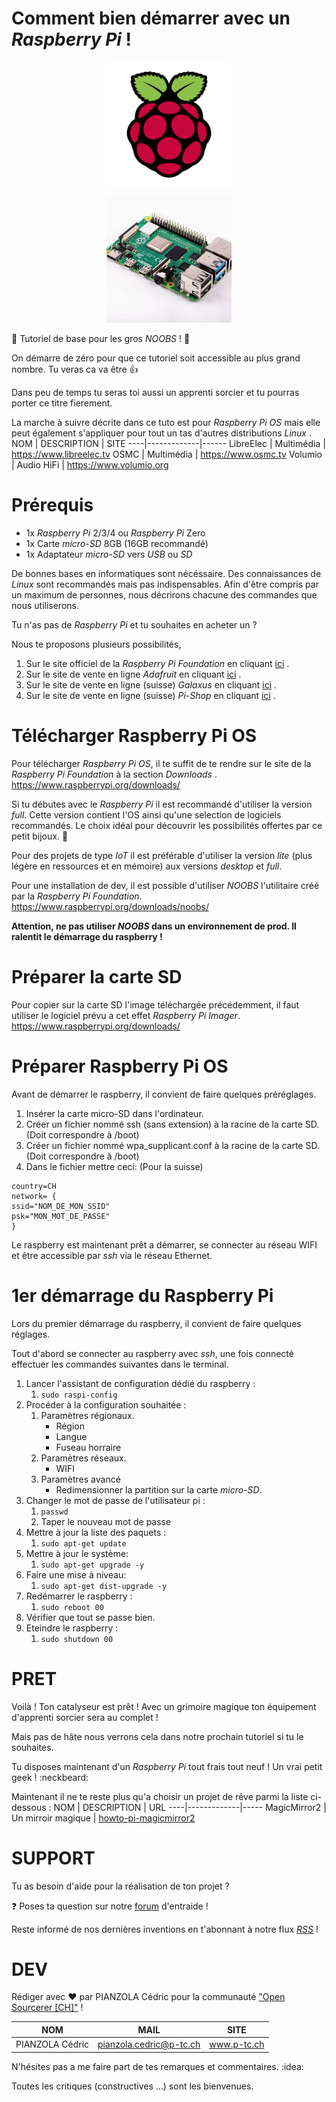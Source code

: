 # Comment bien démarrer avec un *Raspberry Pi* !
<p align="center">
  <img width="200" height="200" src="/img/raspberrypi-400x400.png">
</p>
<p align="center">
  <img width="200" height="200" src="/img/RASPBERRY PI - V3 - 400x400.jpg">
</p>

:checkered_flag: Tutoriel de base pour les gros *NOOBS* ! :checkered_flag:

On démarre de zéro pour que ce tutoriel soit accessible au plus grand nombre. Tu veras ca va être :thumbsup:

Dans peu de temps tu seras toi aussi un apprenti sorcier et tu pourras porter ce titre fierement.

La marche à suivre décrite dans ce tuto est pour *Raspberry Pi OS* mais elle peut également s'appliquer pour tout un tas d'autres distributions *Linux* .
NOM | DESCRIPTION | SITE
----|-------------|------
LibreElec | Multimédia | https://www.libreelec.tv
OSMC | Multimédia | https://www.osmc.tv
Volumio | Audio HiFi | https://www.volumio.org

# Prérequis
* 1x *Raspberry Pi* 2/3/4 ou *Raspberry Pi* Zero
* 1x Carte *micro-SD* 8GB (16GB recommandé)
* 1x Adaptateur *micro-SD* vers *USB* ou *SD*

De bonnes bases en informatiques sont nécéssaire. Des connaissances de *Linux* sont recommandés mais pas indispensables. Afin d'être compris par un maximum de personnes, nous décrirons chacune des commandes que nous utiliserons.

Tu n'as pas de *Raspberry Pi* et tu souhaites en acheter un ?

Nous te proposons plusieurs possibilités,
1. Sur le site officiel de la *Raspberry Pi Foundation* en cliquant [ici](https://www.raspberrypi.org/) .
2. Sur le site de vente en ligne *Adafruit* en cliquant [ici](https://www.adafruit.com/) .
3. Sur le site de vente en ligne (suisse) *Galaxus* en cliquant [ici](https://www.galaxus.ch) .
4. Sur le site de vente en ligne (suisse) *Pi-Shop* en cliquant [ici](https://www.pi-shop.ch) .

# Télécharger Raspberry Pi OS
Pour télécharger *Raspberry Pi OS*, il te suffit de te rendre sur le site de la *Raspberry Pi Foundation* à la section *Downloads* .
https://www.raspberrypi.org/downloads/

Si tu débutes avec le *Raspberry Pi* il est recommandé d'utiliser la version *full*. Cette version contient l'OS ainsi qu'une selection de logiciels recommandés. Le choix idéal pour découvrir les possibilités offertes par ce petit bijoux. :gem:

Pour des projets de type *IoT* il est préférable d'utiliser la version *lite* (plus légère en ressources et en mémoire) aux versions *desktop* et *full*.

Pour une installation de dev, il est possible d'utiliser *NOOBS* l'utilitaire créé par la *Raspberry Pi Foundation*.
https://www.raspberrypi.org/downloads/noobs/

**Attention, ne pas utiliser *NOOBS* dans un environnement de prod. Il ralentit le démarrage du raspberry !**

# Préparer la carte SD
Pour copier sur la carte SD l'image téléchargée précédemment, il faut utiliser le logiciel prévu a cet effet *Raspberry Pi Imager*.
https://www.raspberrypi.org/downloads/

# Préparer Raspberry Pi OS
Avant de démarrer le raspberry, il convient de faire quelques préréglages.
1. Insérer la carte micro-SD dans l'ordinateur.
2. Créer un fichier nommé ssh (sans extension) à la racine de la carte SD. (Doit correspondre à /boot)
3. Créer un fichier nommé wpa_supplicant.conf à la racine de la carte SD. (Doit correspondre à /boot)
4. Dans le fichier mettre ceci: (Pour la suisse)
```
country=CH
network= {
ssid="NOM_DE_MON_SSID"
psk="MON_MOT_DE_PASSE"   
}
```
Le raspberry est maintenant prêt a démarrer, se connecter au réseau WIFI et être accessible par *ssh* via le réseau Ethernet.

# 1er démarrage du Raspberry Pi
Lors du premier démarrage du raspberry, il convient de faire quelques réglages.

Tout d'abord se connecter au raspberry avec *ssh*, une fois connecté effectuer les commandes suivantes dans le terminal.

1. Lancer l'assistant de configuration dédié du raspberry :
    1. `sudo raspi-config`
2. Procéder à la configuration souhaitée :
    1. Paramètres régionaux.
        * Région
        * Langue
        * Fuseau horraire
    2. Paramètres réseaux.
        * WIFI
    3. Paramètres avancé
        * Redimensionner la partition sur la carte *micro-SD*.
3. Changer le mot de passe de l'utilisateur pi :
    1. `passwd`
    2. Taper le nouveau mot de passe
4. Mettre à jour la liste des paquets :
    1. `sudo apt-get update`
5. Mettre à jour le système:
    1. `sudo apt-get upgrade -y`
6. Faire une mise à niveau:
    1. `sudo apt-get dist-upgrade -y`
7. Redémarrer le raspberry :
    1. `sudo reboot 00`
8. Vérifier que tout se passe bien.
9. Eteindre le raspberry :
    1. `sudo shutdown 00`

# PRET
Voilà ! Ton catalyseur est prêt ! Avec un grimoire magique ton équipement d'apprenti sorcier sera au complet !

Mais pas de hâte nous verrons cela dans notre prochain tutoriel si tu le souhaites.

Tu disposes maintenant d'un *Raspberry Pi* tout frais tout neuf ! Un vrai petit geek ! :neckbeard:

Maintenant il ne te reste plus qu'a choisir un projet de rêve parmi la liste ci-dessous :
NOM | DESCRIPTION | URL
----|-------------|-----
MagicMirror2 | Un mirroir magique | [howto-pi-magicmirror2]()

# SUPPORT
Tu as besoin d'aide pour la réalisation de ton projet ?

:question: Poses ta question sur notre [forum](https://www.opensourcerer.ch/forums) d'entraide !

Reste informé de nos dernières inventions en t'abonnant à notre flux [*RSS*](https://www.opensourcerer.ch/feed) !

# DEV
Rédiger avec :heart: par PIANZOLA Cédric pour la communauté ["Open Sourcerer [CH]"](https://www.opensourcerer.ch) !

NOM | MAIL | SITE
----|------|------
PIANZOLA Cédric | pianzola.cedric@p-tc.ch | www.p-tc.ch

N'hésites pas a me faire part de tes remarques et commentaires. :idea:

Toutes les critiques (constructives ...) sont les bienvenues.
